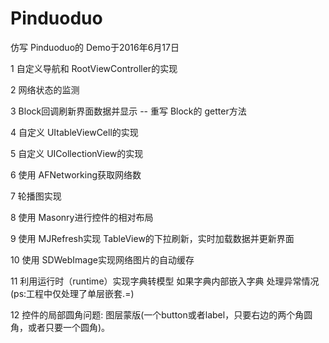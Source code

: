 # Pinduoduo
仿写 Pinduoduo的 Demo于2016年6月17日

1 自定义导航和 RootViewController的实现

2 网络状态的监测

3 Block回调刷新界面数据并显示 -- 重写 Block的 getter方法

4 自定义 UItableViewCell的实现

5 自定义 UICollectionView的实现

6 使用 AFNetworking获取网络数

7 轮播图实现 

8 使用 Masonry进行控件的相对布局 

9 使用 MJRefresh实现 TableView的下拉刷新，实时加载数据并更新界面

10 使用 SDWebImage实现网络图片的自动缓存

11 利用运行时（runtime）实现字典转模型 如果字典内部嵌入字典 处理异常情况 (ps:工程中仅处理了单层嵌套.=)

12 控件的局部圆角问题: 图层蒙版(一个button或者label，只要右边的两个角圆角，或者只要一个圆角)。
